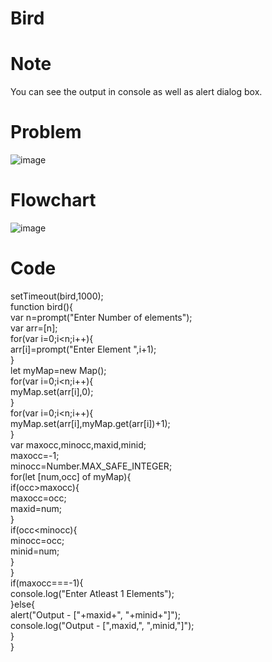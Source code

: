 # Bird
# Note
You can see the output in console as well as alert dialog box.   
# Problem
![image](https://user-images.githubusercontent.com/44205030/112805536-51afcc80-9093-11eb-9379-70b6260074ba.png) 
# Flowchart
![image](https://user-images.githubusercontent.com/44205030/112811281-858df080-9099-11eb-85d5-77f95cc05e7f.png)   
# Code
setTimeout(bird,1000);   
function bird(){   
    var n=prompt("Enter Number of elements");   
var arr=[n];   
for(var i=0;i<n;i++){   
    arr[i]=prompt("Enter Element ",i+1);   
}   
let myMap=new Map();    
for(var i=0;i<n;i++){   
    myMap.set(arr[i],0);   
}   
for(var i=0;i<n;i++){   
    myMap.set(arr[i],myMap.get(arr[i])+1);   
}   
var maxocc,minocc,maxid,minid;   
maxocc=-1;   
minocc=Number.MAX_SAFE_INTEGER;   
for(let [num,occ] of myMap){   
    if(occ>maxocc){   
        maxocc=occ;   
        maxid=num;   
    }   
    if(occ<minocc){   
        minocc=occ;   
        minid=num;   
    }   
}   
if(maxocc===-1){   
    console.log("Enter Atleast 1 Elements");   
}else{   
    alert("Output - ["+maxid+", "+minid+"]");   
    console.log("Output - [",maxid,", ",minid,"]");   
}   
}   
